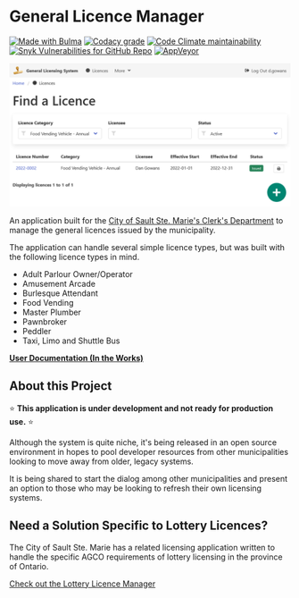 # General Licence Manager

[<img src="https://bulma.io/images/made-with-bulma.png" alt="Made with Bulma" width="128" height="24" />](https://bulma.io)
[![Codacy grade](https://img.shields.io/codacy/grade/97f530e50c2f416eb1eb5be9e4ef846f)](https://app.codacy.com/gh/cityssm/general-licence-manager/dashboard)
[![Code Climate maintainability](https://img.shields.io/codeclimate/maintainability/cityssm/general-licence-manager)](https://codeclimate.com/github/cityssm/general-licence-manager)
[![Snyk Vulnerabilities for GitHub Repo](https://img.shields.io/snyk/vulnerabilities/github/cityssm/general-licence-manager)](https://app.snyk.io/org/cityssm/project/9324a6c8-ab05-4ede-a6a7-aecb822dc75f)
[![AppVeyor](https://img.shields.io/appveyor/build/dangowans/general-licence-manager)](https://ci.appveyor.com/project/dangowans/general-licence-manager)

![Licence Search](docs/images/licence-search.png)

An application built for the
[City of Sault Ste. Marie's Clerk's Department](https://saultstemarie.ca/City-Hall/City-Departments/Corporate-Services/City-Clerk/Licencing.aspx)
to manage the general licences issued by the municipality.

The application can handle several simple licence types,
but was built with the following licence types in mind.

-   Adult Parlour Owner/Operator
-   Amusement Arcade
-   Burlesque Attendant
-   Food Vending
-   Master Plumber
-   Pawnbroker
-   Peddler
-   Taxi, Limo and Shuttle Bus

**[User Documentation (In the Works)](docs/)**

## About this Project

⭐ **This application is under development and not ready for production use.** ⭐

Although the system is quite niche, it's being released in an open source environment
in hopes to pool developer resources from other municipalities
looking to move away from older, legacy systems.

It is being shared to start the dialog among other municipalities
and present an option to those who may be looking to refresh
their own licensing systems.

## Need a Solution Specific to Lottery Licences?

The City of Sault Ste. Marie has a related licensing application
written to handle the specific AGCO requirements of lottery licensing
in the province of Ontario.

[Check out the Lottery Licence Manager](https://github.com/cityssm/lottery-licence-manager)
